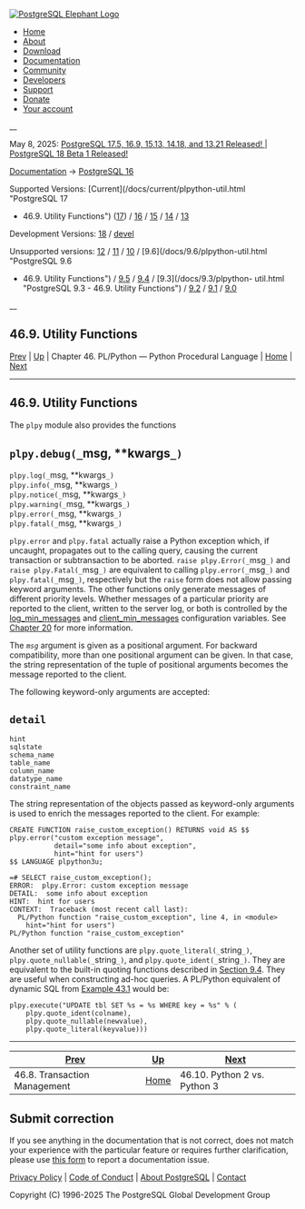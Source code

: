 [ ![PostgreSQL Elephant Logo](/media/img/about/press/elephant.png) ](/)

  * [Home](/ "Home")
  * [About](/about/ "About")
  * [Download](/download/ "Download")
  * [Documentation](/docs/ "Documentation")
  * [Community](/community/ "Community")
  * [Developers](/developer/ "Developers")
  * [Support](/support/ "Support")
  * [Donate](/about/donate/ "Donate")
  * [Your account](/account/ "Your account")

__

May 8, 2025: [ PostgreSQL 17.5, 16.9, 15.13, 14.18, and 13.21 Released! ](/about/news/postgresql-175-169-1513-1418-and-1321-released-3072/) | [ PostgreSQL 18 Beta 1 Released! ](/about/news/postgresql-18-beta-1-released-3070/)

[Documentation](/docs/ "Documentation") -> [PostgreSQL
16](/docs/16/index.html)

Supported Versions: [Current](/docs/current/plpython-util.html "PostgreSQL 17
- 46.9. Utility Functions") ([17](/docs/17/plpython-util.html "PostgreSQL 17 -
46.9. Utility Functions")) / [16](/docs/16/plpython-util.html "PostgreSQL 16 -
46.9. Utility Functions") / [15](/docs/15/plpython-util.html "PostgreSQL 15 -
46.9. Utility Functions") / [14](/docs/14/plpython-util.html "PostgreSQL 14 -
46.9. Utility Functions") / [13](/docs/13/plpython-util.html "PostgreSQL 13 -
46.9. Utility Functions")

Development Versions: [18](/docs/18/plpython-util.html "PostgreSQL 18 -
46.9. Utility Functions") / [devel](/docs/devel/plpython-util.html "PostgreSQL
devel - 46.9. Utility Functions")

Unsupported versions: [12](/docs/12/plpython-util.html "PostgreSQL 12 -
46.9. Utility Functions") / [11](/docs/11/plpython-util.html "PostgreSQL 11 -
46.9. Utility Functions") / [10](/docs/10/plpython-util.html "PostgreSQL 10 -
46.9. Utility Functions") / [9.6](/docs/9.6/plpython-util.html "PostgreSQL 9.6
- 46.9. Utility Functions") / [9.5](/docs/9.5/plpython-util.html "PostgreSQL
9.5 - 46.9. Utility Functions") / [9.4](/docs/9.4/plpython-util.html
"PostgreSQL 9.4 - 46.9. Utility Functions") / [9.3](/docs/9.3/plpython-
util.html "PostgreSQL 9.3 - 46.9. Utility Functions") /
[9.2](/docs/9.2/plpython-util.html "PostgreSQL 9.2 - 46.9. Utility Functions")
/ [9.1](/docs/9.1/plpython-util.html "PostgreSQL 9.1 - 46.9. Utility
Functions") / [9.0](/docs/9.0/plpython-util.html "PostgreSQL 9.0 -
46.9. Utility Functions")

__

46.9. Utility Functions  
---  
[Prev](plpython-transactions.html "46.8. Transaction Management")  | [Up](plpython.html "Chapter 46. PL/Python — Python Procedural Language") | Chapter 46. PL/Python — Python Procedural Language | [Home](index.html "PostgreSQL 16.9 Documentation") |  [Next](plpython-python23.html "46.10. Python 2 vs. Python 3")  
  
* * *

## 46.9. Utility Functions #

The `plpy` module also provides the functions

`plpy.debug(_`msg, **kwargs`_)`  
---  
`plpy.log(_`msg, **kwargs`_)`  
`plpy.info(_`msg, **kwargs`_)`  
`plpy.notice(_`msg, **kwargs`_)`  
`plpy.warning(_`msg, **kwargs`_)`  
`plpy.error(_`msg, **kwargs`_)`  
`plpy.fatal(_`msg, **kwargs`_)`  
  
`plpy.error` and `plpy.fatal` actually raise a Python exception which, if
uncaught, propagates out to the calling query, causing the current transaction
or subtransaction to be aborted. `raise plpy.Error(_`msg`_)` and `raise
plpy.Fatal(_`msg`_)` are equivalent to calling `plpy.error(_`msg`_)` and
`plpy.fatal(_`msg`_)`, respectively but the `raise` form does not allow
passing keyword arguments. The other functions only generate messages of
different priority levels. Whether messages of a particular priority are
reported to the client, written to the server log, or both is controlled by
the [log_min_messages](runtime-config-logging.html#GUC-LOG-MIN-MESSAGES) and
[client_min_messages](runtime-config-client.html#GUC-CLIENT-MIN-MESSAGES)
configuration variables. See [Chapter 20](runtime-config.html
"Chapter 20. Server Configuration") for more information.

The _`msg`_ argument is given as a positional argument. For backward
compatibility, more than one positional argument can be given. In that case,
the string representation of the tuple of positional arguments becomes the
message reported to the client.

The following keyword-only arguments are accepted:

`detail`  
---  
`hint`  
`sqlstate`  
`schema_name`  
`table_name`  
`column_name`  
`datatype_name`  
`constraint_name`  
  
The string representation of the objects passed as keyword-only arguments is
used to enrich the messages reported to the client. For example:

    
    
    CREATE FUNCTION raise_custom_exception() RETURNS void AS $$
    plpy.error("custom exception message",
               detail="some info about exception",
               hint="hint for users")
    $$ LANGUAGE plpython3u;
    
    =# SELECT raise_custom_exception();
    ERROR:  plpy.Error: custom exception message
    DETAIL:  some info about exception
    HINT:  hint for users
    CONTEXT:  Traceback (most recent call last):
      PL/Python function "raise_custom_exception", line 4, in <module>
        hint="hint for users")
    PL/Python function "raise_custom_exception"
    

Another set of utility functions are `plpy.quote_literal(_`string`_)`,
`plpy.quote_nullable(_`string`_)`, and `plpy.quote_ident(_`string`_)`. They
are equivalent to the built-in quoting functions described in [Section
9.4](functions-string.html "9.4. String Functions and Operators"). They are
useful when constructing ad-hoc queries. A PL/Python equivalent of dynamic SQL
from [Example 43.1](plpgsql-statements.html#PLPGSQL-QUOTE-LITERAL-EXAMPLE
"Example 43.1. Quoting Values in Dynamic Queries") would be:

    
    
    plpy.execute("UPDATE tbl SET %s = %s WHERE key = %s" % (
        plpy.quote_ident(colname),
        plpy.quote_nullable(newvalue),
        plpy.quote_literal(keyvalue)))
    

* * *

[Prev](plpython-transactions.html "46.8. Transaction Management")  | [Up](plpython.html "Chapter 46. PL/Python — Python Procedural Language") |  [Next](plpython-python23.html "46.10. Python 2 vs. Python 3")  
---|---|---  
46.8. Transaction Management  | [Home](index.html "PostgreSQL 16.9 Documentation") |  46.10. Python 2 vs. Python 3  
  
## Submit correction

If you see anything in the documentation that is not correct, does not match
your experience with the particular feature or requires further clarification,
please use [this form](/account/comments/new/16/plpython-util.html/) to report
a documentation issue.

[Privacy Policy](/about/privacypolicy) | [Code of Conduct](/about/policies/coc/) | [About PostgreSQL](/about/) | [Contact](/about/contact/)  

Copyright (C) 1996-2025 The PostgreSQL Global Development Group

